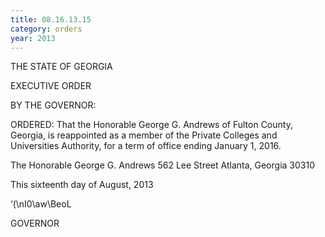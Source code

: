 ```yaml
---
title: 08.16.13.15
category: orders
year: 2013
---
```

 

THE STATE OF GEORGIA

EXECUTIVE ORDER

BY THE GOVERNOR:

ORDERED: That the Honorable George G. Andrews of Fulton County, Georgia,
is reappointed as a member of the Private Colleges and Universities
Authority, for a term of office ending January 1, 2016.

The Honorable George G. Andrews
562 Lee Street
Atlanta, Georgia 30310

This sixteenth day of August, 2013

‘(\nI0\aw\BeoL

GOVERNOR

